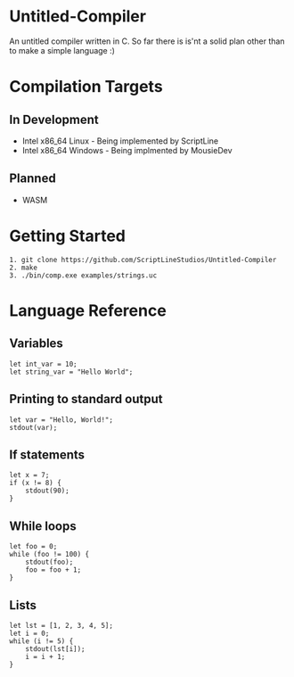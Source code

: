 # Untitled-Compiler

An untitled compiler written in C. So far there is is'nt a solid plan other than to make a simple language :)

# Compilation Targets

## In Development
- Intel x86_64 Linux - Being implemented by ScriptLine
- Intel x86_64 Windows - Being implmented by MousieDev

## Planned
- WASM

# Getting Started
```
1. git clone https://github.com/ScriptLineStudios/Untitled-Compiler
2. make
3. ./bin/comp.exe examples/strings.uc
```

# Language Reference

## Variables
```
let int_var = 10;
let string_var = "Hello World";
```

## Printing to standard output
```
let var = "Hello, World!";
stdout(var);
```

## If statements
```
let x = 7;
if (x != 8) {
    stdout(90);
}
```

## While loops
```
let foo = 0;
while (foo != 100) {
    stdout(foo);
    foo = foo + 1;
}
```

## Lists
```
let lst = [1, 2, 3, 4, 5];
let i = 0;
while (i != 5) {
    stdout(lst[i]);
    i = i + 1;
}
```
